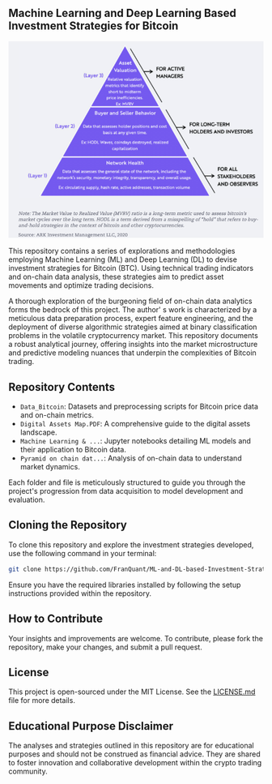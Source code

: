 ## Machine Learning and Deep Learning Based Investment Strategies for Bitcoin

![Pyramid On chain Analysis](Data_Bitcoin/Pyramid_n_chain_data_analysis.png)

This repository contains a series of explorations and methodologies employing Machine Learning (ML) and Deep Learning (DL) to devise investment strategies for Bitcoin (BTC). Using technical trading indicators and on-chain data analysis, these strategies aim to predict asset movements and optimize trading decisions.

A thorough exploration of the burgeoning field of on-chain data analytics forms the bedrock of this project. The author' s work is characterized by a meticulous data preparation process, expert feature engineering, and the deployment of diverse algorithmic strategies aimed at binary classification problems in the volatile cryptocurrency market. This repository documents a robust analytical journey, offering insights into the market microstructure and predictive modeling nuances that underpin the complexities of Bitcoin trading.

## Repository Contents

- `Data_Bitcoin`: Datasets and preprocessing scripts for Bitcoin price data and on-chain metrics.
- `Digital Assets Map.PDF`: A comprehensive guide to the digital assets landscape.
- `Machine Learning & ...`: Jupyter notebooks detailing ML models and their application to Bitcoin data.
- `Pyramid on chain dat...`: Analysis of on-chain data to understand market dynamics.

Each folder and file is meticulously structured to guide you through the project's progression from data acquisition to model development and evaluation.

## Cloning the Repository

To clone this repository and explore the investment strategies developed, use the following command in your terminal:

```bash
git clone https://github.com/FranQuant/ML-and-DL-based-Investment-Strategies-for-BTC.git
```

Ensure you have the required libraries installed by following the setup instructions provided within the repository.

## How to Contribute
Your insights and improvements are welcome. To contribute, please fork the repository, make your changes, and submit a pull request.

## License

This project is open-sourced under the MIT License. See the [LICENSE.md](LICENSE) file for more details.

## Educational Purpose Disclaimer
The analyses and strategies outlined in this repository are for educational purposes and should not be construed as financial advice. They are shared to foster innovation and collaborative development within the crypto trading community.

